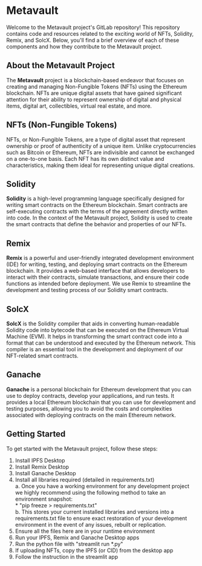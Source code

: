 # Metavault

Welcome to the Metavault project's GitLab repository! This repository contains code and resources related to the exciting world of NFTs, Solidity, Remix, and SolcX. Below, you'll find a brief overview of each of these components and how they contribute to the Metavault project.

## About the Metavault Project

The **Metavault** project is a blockchain-based endeavor that focuses on creating and managing Non-Fungible Tokens (NFTs) using the Ethereum blockchain. NFTs are unique digital assets that have gained significant attention for their ability to represent ownership of digital and physical items, digital art, collectibles, virtual real estate, and more.

## NFTs (Non-Fungible Tokens)

NFTs, or Non-Fungible Tokens, are a type of digital asset that represent ownership or proof of authenticity of a unique item. Unlike cryptocurrencies such as Bitcoin or Ethereum, NFTs are indivisible and cannot be exchanged on a one-to-one basis. Each NFT has its own distinct value and characteristics, making them ideal for representing unique digital creations.

## Solidity

**Solidity** is a high-level programming language specifically designed for writing smart contracts on the Ethereum blockchain. Smart contracts are self-executing contracts with the terms of the agreement directly written into code. In the context of the Metavault project, Solidity is used to create the smart contracts that define the behavior and properties of our NFTs.

## Remix

**Remix** is a powerful and user-friendly integrated development environment (IDE) for writing, testing, and deploying smart contracts on the Ethereum blockchain. It provides a web-based interface that allows developers to interact with their contracts, simulate transactions, and ensure their code functions as intended before deployment. We use Remix to streamline the development and testing process of our Solidity smart contracts. 

## SolcX

**SolcX** is the Solidity compiler that aids in converting human-readable Solidity code into bytecode that can be executed on the Ethereum Virtual Machine (EVM). It helps in transforming the smart contract code into a format that can be understood and executed by the Ethereum network. This compiler is an essential tool in the development and deployment of our NFT-related smart contracts.

## Ganache

**Ganache** is a personal blockchain for Ethereum development that you can use to deploy contracts, develop your applications, and run tests. It provides a local Ethereum blockchain that you can use for development and testing purposes, allowing you to avoid the costs and complexities associated with deploying contracts on the main Ethereum network.

## Getting Started

To get started with the Metavault project, follow these steps:
 1. Install IPFS Desktop
 2. Install Remix Desktop
 3. Install Ganache Desktop
 4. Install all libraries required (detailed in requirements.txt) <br />
        a. Once you have a working environment for any development project we highly recommend using the following method to take an environment snapshot: <br />
                 * "pip freeze > requirements.txt" <br />
        b. This stores your current installed libraries and versions into a requirements.txt file to ensure exact restoration of your development environment in the event of any issues,
           rebuilt or replication. <br />
 6. Ensure all the files here are in your runtime environment
 7. Run your IPFS, Remix and Ganache Desktop apps
 8. Run the python file with "streamlit run *.py"
 9. If uploading NFTs, copy the IPFS (or CID) from the desktop app
 10. Follow the instruction in the streamlit app
